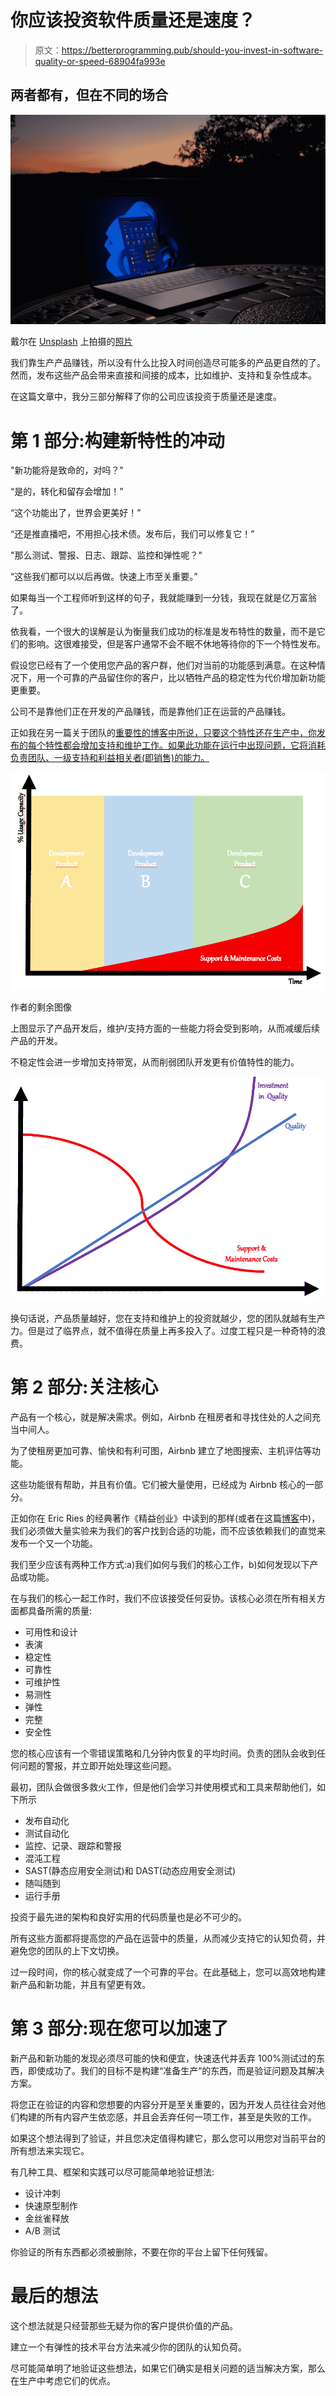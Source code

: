 # 你应该投资软件质量还是速度？

> 原文：<https://betterprogramming.pub/should-you-invest-in-software-quality-or-speed-68904fa993e>

## 两者都有，但在不同的场合

![](img/b470095e2027a218c00880313be1b540.png)

戴尔在 [Unsplash](https://unsplash.com?utm_source=medium&utm_medium=referral) 上拍摄的[照片](https://unsplash.com/@dell?utm_source=medium&utm_medium=referral)

我们靠生产产品赚钱，所以没有什么比投入时间创造尽可能多的产品更自然的了。然而，发布这些产品会带来直接和间接的成本，比如维护、支持和复杂性成本。

在这篇文章中，我分三部分解释了你的公司应该投资于质量还是速度。

# 第 1 部分:构建新特性的冲动

"新功能将是致命的，对吗？"

“是的，转化和留存会增加！”

“这个功能出了，世界会更美好！”

“还是推直播吧，不用担心技术债。发布后，我们可以修复它！”

"那么测试、警报、日志、跟踪、监控和弹性呢？"

“这些我们都可以以后再做。快速上市至关重要。”

如果每当一个工程师听到这样的句子，我就能赚到一分钱，我现在就是亿万富翁了。

依我看，一个很大的误解是认为衡量我们成功的标准是发布特性的数量，而不是它们的影响。这很难接受，但是客户通常不会不眠不休地等待你的下一个特性发布。

假设您已经有了一个使用您产品的客户群，他们对当前的功能感到满意。在这种情况下，用一个可靠的产品留住你的客户，比以牺牲产品的稳定性为代价增加新功能更重要。

公司不是靠他们正在开发的产品赚钱，而是靠他们正在运营的产品赚钱。

正如我在另一篇关于团队的[重要性的博客中所说，只要这个特性还在生产中，你发布的每个特性都会增加支持和维护工作。如果此功能在运行中出现问题，它将消耗负责团队、一级支持和利益相关者(即销售)的能力。](/focus-on-nurturing-teams-instead-of-on-hiring-and-retaining-individuals-eb601bf2c98b)

![](img/ff62813121289cc61227fb7da372a783.png)

作者的剩余图像

上图显示了产品开发后，维护/支持方面的一些能力将会受到影响，从而减缓后续产品的开发。

不稳定性会进一步增加支持带宽，从而削弱团队开发更有价值特性的能力。

![](img/ad94d5faa13a3c858b94f49cf4dacd9b.png)

换句话说，产品质量越好，您在支持和维护上的投资就越少，您的团队就越有生产力。但是过了临界点，就不值得在质量上再多投入了。过度工程只是一种奇特的浪费。

# 第 2 部分:关注核心

产品有一个核心，就是解决需求。例如，Airbnb 在租房者和寻找住处的人之间充当中间人。

为了使租房更加可靠、愉快和有利可图，Airbnb 建立了地图搜索、主机评估等功能。

这些功能很有帮助，并且有价值。它们被大量使用，已经成为 Airbnb 核心的一部分。

正如你在 Eric Ries 的经典著作《精益创业》中读到的那样(或者在这篇[博客](https://techcrunch.com/2011/09/11/are-you-building-the-right-product/?guccounter=1&guce_referrer=aHR0cHM6Ly9lbi53aWtpcGVkaWEub3JnLw&guce_referrer_sig=AQAAAFV2_8-BsuBa3LA_8VAwacdNWHOdmiXbKRn9sdB3n8LRBc0uX_YTidSmxKenFsGPOY4X7DedxCiuUQ6Cx9-kZvakxUr7Txhfp26tPeNQ_TncSJwygHTVWK0DxgLjBbW4UQzkFoWdXq9YyVGTK-kXOO7cFNgXuK83cWsvXBR1RbBD)中)，我们必须做大量实验来为我们的客户找到合适的功能，而不应该依赖我们的直觉来发布一个又一个功能。

我们至少应该有两种工作方式:a)我们如何与我们的核心工作，b)如何发现以下产品或功能。

在与我们的核心一起工作时，我们不应该接受任何妥协。该核心必须在所有相关方面都具备所需的质量:

*   可用性和设计
*   表演
*   稳定性
*   可靠性
*   可维护性
*   易测性
*   弹性
*   完整
*   安全性

您的核心应该有一个零错误策略和几分钟内恢复的平均时间。负责的团队会收到任何问题的警报，并立即开始处理这些问题。

最初，团队会做很多救火工作，但是他们会学习并使用模式和工具来帮助他们，如下所示

*   发布自动化
*   测试自动化
*   监控、记录、跟踪和警报
*   混沌工程
*   SAST(静态应用安全测试)和 DAST(动态应用安全测试)
*   随叫随到
*   运行手册

投资于最先进的架构和良好实用的代码质量也是必不可少的。

所有这些方面都将提高您的产品在运营中的质量，从而减少支持它的认知负荷，并避免您的团队的上下文切换。

过一段时间，你的核心就变成了一个可靠的平台。在此基础上，您可以高效地构建新产品和新功能，并且有望更有效。

# 第 3 部分:现在您可以加速了

新产品和新功能的发现必须尽可能的快和便宜，快速迭代并丢弃 100%测试过的东西，即使成功了。我们的目标不是构建“准备生产”的东西，而是验证问题及其解决方案。

将您正在验证的内容和您想要的内容分开是至关重要的，因为开发人员往往会对他们构建的所有内容产生依恋感，并且会丢弃任何一项工作，甚至是失败的工作。

如果这个想法得到了验证，并且您决定值得构建它，那么您可以用您对当前平台的所有想法来实现它。

有几种工具、框架和实践可以尽可能简单地验证想法:

*   设计冲刺
*   快速原型制作
*   金丝雀释放
*   A/B 测试

你验证的所有东西都必须被删除，不要在你的平台上留下任何残留。

# 最后的想法

这个想法就是只经营那些无疑为你的客户提供价值的产品。

建立一个有弹性的技术平台方法来减少你的团队的认知负荷。

尽可能简单明了地验证这些想法，如果它们确实是相关问题的适当解决方案，那么在生产中考虑它们的优点。